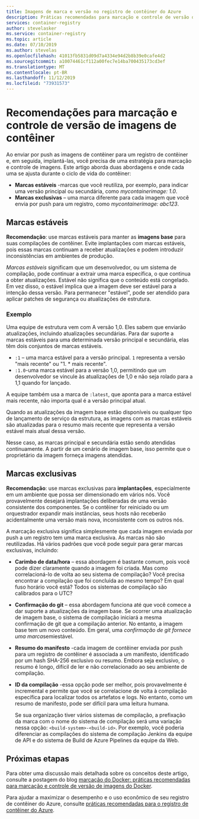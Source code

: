 ```yaml
---
title: Imagens de marca e versão no registro de contêiner do Azure
description: Práticas recomendadas para marcação e controle de versão de imagens de contêiner do Docker ao enviar imagens e extrair imagens de um registro de contêiner do Azure
services: container-registry
author: stevelasker
ms.service: container-registry
ms.topic: article
ms.date: 07/10/2019
ms.author: stevelas
ms.openlocfilehash: 41013fb5831d09d7a4334e94d2b8b39e0cafe4d2
ms.sourcegitcommit: a10074461cf112a00fec7e14ba700435173cd3ef
ms.translationtype: MT
ms.contentlocale: pt-BR
ms.lasthandoff: 11/12/2019
ms.locfileid: "73931573"
---
```

# <a name="recommendations-for-tagging-and-versioning-container-images"></a>Recomendações para marcação e controle de versão de imagens de contêiner

Ao enviar por push as imagens de contêiner para um registro de contêiner e, em seguida, implantá-las, você precisa de uma estratégia para marcação e controle de imagens. Este artigo aborda duas abordagens e onde cada uma se ajusta durante o ciclo de vida do contêiner:

* **Marcas estáveis** -marcas que você reutiliza, por exemplo, para indicar uma versão principal ou secundária, como *mycontainerimage: 1.0*.
* **Marcas exclusivas** – uma marca diferente para cada imagem que você envia por push para um registro, como *mycontainerimage: abc123*.

## <a name="stable-tags"></a>Marcas estáveis

**Recomendação**: use marcas estáveis para manter as **imagens base** para suas compilações de contêiner. Evite implantações com marcas estáveis, pois essas marcas continuam a receber atualizações e podem introduzir inconsistências em ambientes de produção.

*Marcas estáveis* significam que um desenvolvedor, ou um sistema de compilação, pode continuar a extrair uma marca específica, o que continua a obter atualizações. Estável não significa que o conteúdo está congelado. Em vez disso, o estável implica que a imagem deve ser estável para a intenção dessa versão. Para permanecer "estável", pode ser atendido para aplicar patches de segurança ou atualizações de estrutura.

### <a name="example"></a>Exemplo

Uma equipe de estrutura vem com A versão 1,0. Eles sabem que enviarão atualizações, incluindo atualizações secundárias. Para dar suporte a marcas estáveis para uma determinada versão principal e secundária, elas têm dois conjuntos de marcas estáveis.

* `:1` – uma marca estável para a versão principal. `1` representa a versão "mais recente" ou "1. * mais recente".
* `:1.0`-uma marca estável para a versão 1,0, permitindo que um desenvolvedor se vincule às atualizações de 1,0 e não seja rolado para a 1,1 quando for lançado.

A equipe também usa a marca de `:latest`, que aponta para a marca estável mais recente, não importa qual é a versão principal atual.

Quando as atualizações da imagem base estão disponíveis ou qualquer tipo de lançamento de serviço da estrutura, as imagens com as marcas estáveis são atualizadas para o resumo mais recente que representa a versão estável mais atual dessa versão.

Nesse caso, as marcas principal e secundária estão sendo atendidas continuamente. A partir de um cenário de imagem base, isso permite que o proprietário da imagem forneça imagens atendidas.

## <a name="unique-tags"></a>Marcas exclusivas

**Recomendação**: use marcas exclusivas para **implantações**, especialmente em um ambiente que possa ser dimensionado em vários nós. Você provavelmente desejará implantações deliberadas de uma versão consistente dos componentes. Se o contêiner for reiniciado ou um orquestrador expandir mais instâncias, seus hosts não receberão acidentalmente uma versão mais nova, inconsistente com os outros nós.

A marcação exclusiva significa simplesmente que cada imagem enviada por push a um registro tem uma marca exclusiva. As marcas não são reutilizadas. Há vários padrões que você pode seguir para gerar marcas exclusivas, incluindo:

* **Carimbo de data/hora** – essa abordagem é bastante comum, pois você pode dizer claramente quando a imagem foi criada. Mas como correlacioná-lo de volta ao seu sistema de compilação? Você precisa encontrar a compilação que foi concluída ao mesmo tempo? Em qual fuso horário você está? Todos os sistemas de compilação são calibrados para o UTC?
* **Confirmação do git** – essa abordagem funciona até que você comece a dar suporte a atualizações da imagem base. Se ocorrer uma atualização de imagem base, o sistema de compilação iniciará a mesma confirmação de git que a compilação anterior. No entanto, a imagem base tem um novo conteúdo. Em geral, uma *confirmação de git fornece uma marca*semiestável.
* **Resumo do manifesto** -cada imagem de contêiner enviada por push para um registro de contêiner é associada a um manifesto, identificado por um hash SHA-256 exclusivo ou resumo. Embora seja exclusivo, o resumo é longo, difícil de ler e não correlacionado ao seu ambiente de compilação.
* **ID da compilação** -essa opção pode ser melhor, pois provavelmente é incremental e permite que você se correlacione de volta à compilação específica para localizar todos os artefatos e logs. No entanto, como um resumo de manifesto, pode ser difícil para uma leitura humana.

  Se sua organização tiver vários sistemas de compilação, a prefixação da marca com o nome do sistema de compilação será uma variação nessa opção: `<build-system>-<build-id>`. Por exemplo, você poderia diferenciar as compilações do sistema de compilação Jenkins da equipe de API e do sistema de Build de Azure Pipelines da equipe da Web.

## <a name="next-steps"></a>Próximas etapas

Para obter uma discussão mais detalhada sobre os conceitos deste artigo, consulte a postagem do blog [marcação do Docker: práticas recomendadas para marcação e controle de versão de imagens do Docker](https://stevelasker.blog/2018/03/01/docker-tagging-best-practices-for-tagging-and-versioning-docker-images/).

Para ajudar a maximizar o desempenho e o uso econômico de seu registro de contêiner do Azure, consulte [práticas recomendadas para o registro de contêiner do Azure](container-registry-best-practices.md).

<!-- IMAGES -->


<!-- LINKS - Internal -->

